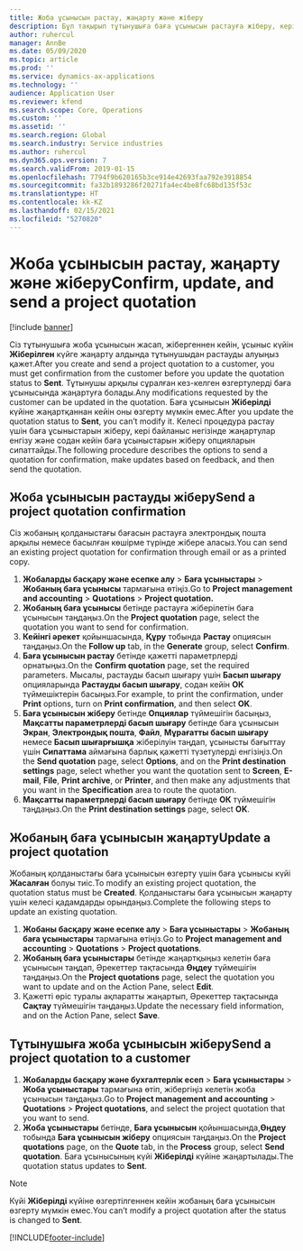 ```yaml
---
title: Жоба ұсынысын растау, жаңарту және жіберу
description: Бұл тақырып тұтынушыға баға ұсынысын растауға жіберу, кері байланыс негізінде өзгерту, содан кейін баға ұсынысын қайта жіберу туралы ақпарат береді.
author: ruhercul
manager: AnnBe
ms.date: 05/09/2020
ms.topic: article
ms.prod: ''
ms.service: dynamics-ax-applications
ms.technology: ''
audience: Application User
ms.reviewer: kfend
ms.search.scope: Core, Operations
ms.custom: ''
ms.assetid: ''
ms.search.region: Global
ms.search.industry: Service industries
ms.author: ruhercul
ms.dyn365.ops.version: 7
ms.search.validFrom: 2019-01-15
ms.openlocfilehash: 7794f9b620165b3ce914e42693faa792e3918854
ms.sourcegitcommit: fa32b1893286f20271fa4ec4be8fc68bd135f53c
ms.translationtype: HT
ms.contentlocale: kk-KZ
ms.lasthandoff: 02/15/2021
ms.locfileid: "5270820"
---
```

# <a name="confirm-update-and-send-a-project-quotation"></a><span data-ttu-id="bfaa8-103">Жоба ұсынысын растау, жаңарту және жіберу</span><span class="sxs-lookup"><span data-stu-id="bfaa8-103">Confirm, update, and send a project quotation</span></span>

[!include [banner](../includes/banner.md)]

<span data-ttu-id="bfaa8-104">Сіз тұтынушыға жоба ұсынысын жасап, жібергеннен кейін, ұсыныс күйін **Жіберілген** күйге жаңарту алдында тұтынушыдан растауды алуыңыз қажет.</span><span class="sxs-lookup"><span data-stu-id="bfaa8-104">After you create and send a project quotation to a customer, you must get confirmation from the customer before you update the quotation status to **Sent**.</span></span> <span data-ttu-id="bfaa8-105">Тұтынушы арқылы сұралған кез-келген өзгертулерді баға ұсынысында жаңартуға болады.</span><span class="sxs-lookup"><span data-stu-id="bfaa8-105">Any modifications requested by the customer can be updated in the quotation.</span></span> <span data-ttu-id="bfaa8-106">Баға ұсынысын **Жіберілді** күйіне жаңартқаннан кейін оны өзгерту мүмкін емес.</span><span class="sxs-lookup"><span data-stu-id="bfaa8-106">After you update the quotation status to **Sent**, you can’t modify it.</span></span> <span data-ttu-id="bfaa8-107">Келесі процедура растау үшін баға ұсыныстарын жіберу, кері байланыс негізінде жаңартулар енгізу және содан кейін баға ұсыныстарын жіберу опцияларын сипаттайды.</span><span class="sxs-lookup"><span data-stu-id="bfaa8-107">The following procedure describes the options to send a quotation for confirmation, make updates based on feedback, and then send the quotation.</span></span>

## <a name="send-a-project-quotation-confirmation"></a><span data-ttu-id="bfaa8-108">Жоба ұсынысын растауды жіберу</span><span class="sxs-lookup"><span data-stu-id="bfaa8-108">Send a project quotation confirmation</span></span>  

<span data-ttu-id="bfaa8-109">Сіз жобаның қолданыстағы бағасын растауға электрондық пошта арқылы немесе басылған көшірме түрінде жібере аласыз.</span><span class="sxs-lookup"><span data-stu-id="bfaa8-109">You can send an existing project quotation for confirmation through email or as a printed copy.</span></span> 

1. <span data-ttu-id="bfaa8-110">**Жобаларды басқару және есепке алу** > **Баға ұсыныстары** > **Жобаның баға ұсынысы** тармағына өтіңіз.</span><span class="sxs-lookup"><span data-stu-id="bfaa8-110">Go to **Project management and accounting** > **Quotations** > **Project quotation.**</span></span> 
2. <span data-ttu-id="bfaa8-111">**Жобаның баға ұсынысы** бетінде растауға жіберілетін баға ұсынысын таңдаңыз.</span><span class="sxs-lookup"><span data-stu-id="bfaa8-111">On the **Project quotation** page, select the quotation you want to send for confirmation.</span></span> 
3. <span data-ttu-id="bfaa8-112">**Кейінгі әрекет** қойыншасында, **Құру** тобында **Растау** опциясын таңдаңыз.</span><span class="sxs-lookup"><span data-stu-id="bfaa8-112">On the **Follow up** tab, in the **Generate** group, select **Confirm**.</span></span> 
4. <span data-ttu-id="bfaa8-113">**Баға ұсынысын растау** бетінде қажетті параметрлерді орнатыңыз.</span><span class="sxs-lookup"><span data-stu-id="bfaa8-113">On the **Confirm quotation** page, set the required parameters.</span></span> <span data-ttu-id="bfaa8-114">Мысалы, растауды басып шығару үшін **Басып шығару** опцияларында **Растауды басып шығару**, содан кейін **ОК** түймешіктерін басыңыз.</span><span class="sxs-lookup"><span data-stu-id="bfaa8-114">For example, to print the confirmation, under **Print** options, turn on **Print confirmation**, and then select **OK**.</span></span>
5. <span data-ttu-id="bfaa8-115">**Баға ұсынысын жіберу** бетінде **Опциялар** түймешігін басыңыз, **Мақсатты параметрлерді басып шығару** бетінде баға ұсынысын **Экран**, **Электрондық пошта**, **Файл**, **Мұрағатты басып шығару** немесе **Басып шығарғышқа** жіберілуін таңдап, ұсынысты бағыттау үшін **Сипаттама** аймағына барлық қажетті түзетулерді енгізіңіз.</span><span class="sxs-lookup"><span data-stu-id="bfaa8-115">On the **Send quotation** page, select **Options**, and on the **Print destination settings** page, select whether you want the quotation sent to **Screen**, **E-mail**, **File**, **Print archive**, or **Printer**, and then make any adjustments that you want in the **Specification** area to route the quotation.</span></span>
6. <span data-ttu-id="bfaa8-116">**Мақсатты параметрлерді басып шығару** бетінде **ОК** түймешігін таңдаңыз.</span><span class="sxs-lookup"><span data-stu-id="bfaa8-116">On the **Print destination settings** page, select **OK**.</span></span>  

## <a name="update-a-project-quotation"></a><span data-ttu-id="bfaa8-117">Жобаның баға ұсынысын жаңарту</span><span class="sxs-lookup"><span data-stu-id="bfaa8-117">Update a project quotation</span></span>

<span data-ttu-id="bfaa8-118">Жобаның қолданыстағы баға ұсынысын өзгерту үшін баға ұсынысы күйі **Жасалған** болуы тиіс.</span><span class="sxs-lookup"><span data-stu-id="bfaa8-118">To modify an existing project quotation, the quotation status must be **Created**.</span></span> <span data-ttu-id="bfaa8-119">Қолданыстағы баға ұсынысын жаңарту үшін келесі қадамдарды орындаңыз.</span><span class="sxs-lookup"><span data-stu-id="bfaa8-119">Complete the following steps to update an existing quotation.</span></span> 

1. <span data-ttu-id="bfaa8-120">**Жобаны басқару және есепке алу** > **Баға ұсыныстары** > **Жобаның баға ұсыныстары** тармағына өтіңіз.</span><span class="sxs-lookup"><span data-stu-id="bfaa8-120">Go to **Project management and accounting** > **Quotations** > **Project quotations**.</span></span>
2. <span data-ttu-id="bfaa8-121">**Жобаның баға ұсыныстары** бетінде жаңартқыңыз келетін баға ұсынысын таңдап, Әрекеттер тақтасында **Өңдеу** түймешігін таңдаңыз.</span><span class="sxs-lookup"><span data-stu-id="bfaa8-121">On the **Project quotations** page, select the quotation you want to update and on the Action Pane, select **Edit**.</span></span>
3. <span data-ttu-id="bfaa8-122">Қажетті өріс туралы ақпаратты жаңартып, Әрекеттер тақтасында **Сақтау** түймешігін таңдаңыз.</span><span class="sxs-lookup"><span data-stu-id="bfaa8-122">Update the necessary field information, and on the Action Pane, select **Save**.</span></span>  

## <a name="send-a-project-quotation-to-a-customer"></a><span data-ttu-id="bfaa8-123">Тұтынушыға жоба ұсынысын жіберу</span><span class="sxs-lookup"><span data-stu-id="bfaa8-123">Send a project quotation to a customer</span></span> 

1. <span data-ttu-id="bfaa8-124">**Жобаларды басқару және бухгалтерлік есеп** > **Баға ұсыныстары** > **Жоба ұсыныстары** тармағына өтіп, жібергіңіз келетін жоба ұсынысын таңдаңыз.</span><span class="sxs-lookup"><span data-stu-id="bfaa8-124">Go to **Project management and accounting** > **Quotations** > **Project quotations**, and select the project quotation that you want to send.</span></span>
2. <span data-ttu-id="bfaa8-125">**Жоба ұсыныстары** бетінде, **Баға ұсынысын** қойыншасында,**Өңдеу** тобында **Баға ұсынысын жіберу** опциясын таңдаңыз.</span><span class="sxs-lookup"><span data-stu-id="bfaa8-125">On the **Project quotations** page, on the **Quote** tab, in the **Process** group, select **Send quotation**.</span></span> <span data-ttu-id="bfaa8-126">Баға ұсынысының күйі **Жіберілді** күйіне жаңартылады.</span><span class="sxs-lookup"><span data-stu-id="bfaa8-126">The quotation status updates to **Sent**.</span></span>

> [!NOTE]
> <span data-ttu-id="bfaa8-127">Күйі **Жіберілді** күйіне өзгертілгеннен кейін жобаның баға ұсынысын өзгерту мүмкін емес.</span><span class="sxs-lookup"><span data-stu-id="bfaa8-127">You can’t modify a project quotation after the status is changed to **Sent**.</span></span>


[!INCLUDE[footer-include](../includes/footer-banner.md)]
